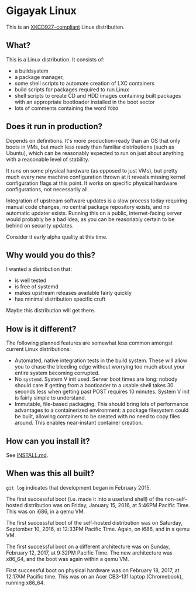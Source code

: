 # Gigayak Linux #

This is an [XKCD927-compliant](https://xkcd.com/927) Linux distribution.


## What? ##

This is a Linux distribution.  It consists of:

* a buildsystem
* a package manager,
* some shell scripts to automate creation of LXC containers
* build scripts for packages required to run Linux
* shell scripts to create CD and HDD images containing built packages
  with an appropriate bootloader installed in the boot sector
* lots of comments containing the word `TODO`


## Does it run in production? ##

Depends on definitions.  It's more production-ready than an OS that only boots
in VMs, but much less ready than familiar distributions (such as Ubuntu), which
can be reasonably expected to run on just about anything with a reasonable level
of stability.

It runs on some physical hardware (as opposed to just VMs), but pretty much
every new machine configuration thrown at it reveals missing kernel
configuration flags at this point.  It works on specific physical hardware
configurations, not necessarily all.

Integration of upstream software updates is a slow process today requiring
manual code changes, no central package repository exists, and no automatic
updater exists.  Running this on a public, internet-facing server would probably
be a bad idea, as you can be reasonably certain to be behind on security
updates.

Consider it early alpha quality at this time.


## Why would you do this? ##

I wanted a distribution that:

* is well tested
* is free of systemd
* makes upstream releases available fairly quickly
* has minimal distribution specific cruft

Maybe this distribution will get there.


## How is it different? ##

The following planned features are somewhat less common amongst current
Linux distributions:

* Automated, native integration tests in the build system.  These will allow
  you to chase the bleeding edge without worrying too much about your entire
  system becoming corrupted.
* No `systemd`.  System V init used.  Server boot times are long: nobody
  should care if getting from a bootloader to a usable shell takes 30 seconds
  less when getting past POST requires 10 minutes.  System V init is fairly
  simple to understand.
* Immutable, file-based packaging.  This should bring lots of performance
  advantages to a containerized environment: a package filesystem could be
  built, allowing containers to be created with no need to copy files around.
  This enables near-instant container creation.

## How can you install it? ##

See [INSTALL.md](INSTALL.md).


## When was this all built? ##

`git log` indicates that development began in February 2015.

The first successful boot (i.e. made it into a userland shell) of the
non-self-hosted distribution was on Friday, January 15, 2016, at 5:46PM
Pacific Time.  This was on i686, in a qemu VM.

The first successful boot of the self-hosted distribution was on Saturday,
September 10, 2016, at 12:33PM Pacific Time.  Again, on i686, and in a qemu VM.

The first successful boot on a different architecture was on Sunday, February
12, 2017, at 9:32PM Pacific Time.  The new architecture was x86_64, and the
boot was again within a qemu VM.

First successful boot on physical hardware was on February 18, 2017, at 12:17AM
Pacific time.  This was on an Acer CB3-131 laptop (Chromebook), running x86_64.
